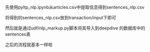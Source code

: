 先使用pyltp_nlp.ipynb从articles.csv中提取信息得到sentences_nlp.csv

将得到的sentences_nlp.csv放到transaction/input下即可

然后就是通过udf/nlp_markup.py脚本将其导入到deepdive 的数据库中的sentences表

之后的流程就基本一样啦
